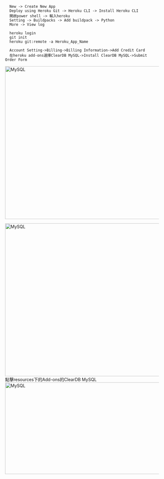       New -> Create New App
      Deploy using Heroku Git -> Heroku CLI -> Install Heroku CLI
      開啟power shell -> 輸入heroku
      Setting -> Buildpacks -> Add buildpack -> Python
      More -> View log

      heroku login
      git init
      heroku git:remote -a Heroku_App_Name
      
      Account Setting->Billing->Billing Information->Add Credit Card
      在heroku add-ons選擇ClearDB MySQL->Install ClearDB MySQL->Submit Order Form
<img src="https://user-images.githubusercontent.com/97188330/158340374-c760d886-1cff-4986-a223-c0905f993b5a.png" width="1300" height="500" alt="MySQL"/><br/>

<img src="https://user-images.githubusercontent.com/97188330/158340762-b21ccd0c-a213-4003-855b-b0d04e650c1c.png" width="1300" height="500" alt="MySQL"/><br/>
點擊resources下的Add-ons的ClearDB MySQL 
<img src="https://user-images.githubusercontent.com/97188330/158341424-8eb28b1a-a459-48e7-af0d-de2c2c5860f2.png" width="1100" height="300" alt="MySQL"/><br/>

